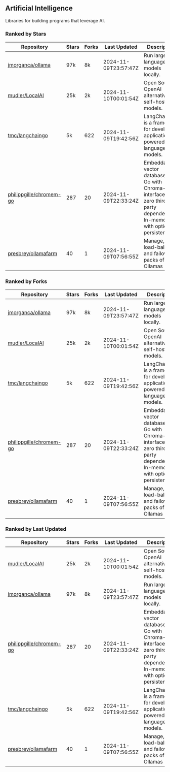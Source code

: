 ## Artificial Intelligence

Libraries for building programs that leverage AI.

### Ranked by Stars

| Repository | Stars | Forks | Last Updated | Description | 
|------------|-------|-------|--------------|-------------|
| [jmorganca/ollama](https://github.com/jmorganca/ollama) | 97k | 8k | 2024-11-09T23:57:47Z |  Run large language models locally. |
| [mudler/LocalAI](https://github.com/mudler/LocalAI) | 25k | 2k | 2024-11-10T00:01:54Z |  Open Source OpenAI alternative, self-host AI models. |
| [tmc/langchaingo](https://github.com/tmc/langchaingo) | 5k | 622 | 2024-11-09T19:42:56Z |  LangChainGo is a framework for developing applications powered by language models. |
| [philippgille/chromem-go](https://github.com/philippgille/chromem-go) | 287 | 20 | 2024-11-09T22:33:24Z |  Embeddable vector database for Go with Chroma-like interface and zero third-party dependencies. In-memory with optional persistence. |
| [presbrey/ollamafarm](https://github.com/presbrey/ollamafarm) | 40 | 1 | 2024-11-09T07:56:55Z |  Manage, load-balance, and failover packs of Ollamas |

### Ranked by Forks

| Repository | Stars | Forks | Last Updated | Description | 
|------------|-------|-------|--------------|-------------|
| [jmorganca/ollama](https://github.com/jmorganca/ollama) | 97k | 8k | 2024-11-09T23:57:47Z |  Run large language models locally. |
| [mudler/LocalAI](https://github.com/mudler/LocalAI) | 25k | 2k | 2024-11-10T00:01:54Z |  Open Source OpenAI alternative, self-host AI models. |
| [tmc/langchaingo](https://github.com/tmc/langchaingo) | 5k | 622 | 2024-11-09T19:42:56Z |  LangChainGo is a framework for developing applications powered by language models. |
| [philippgille/chromem-go](https://github.com/philippgille/chromem-go) | 287 | 20 | 2024-11-09T22:33:24Z |  Embeddable vector database for Go with Chroma-like interface and zero third-party dependencies. In-memory with optional persistence. |
| [presbrey/ollamafarm](https://github.com/presbrey/ollamafarm) | 40 | 1 | 2024-11-09T07:56:55Z |  Manage, load-balance, and failover packs of Ollamas |

### Ranked by Last Updated

| Repository | Stars | Forks | Last Updated | Description | 
|------------|-------|-------|--------------|-------------|
| [mudler/LocalAI](https://github.com/mudler/LocalAI) | 25k | 2k | 2024-11-10T00:01:54Z |  Open Source OpenAI alternative, self-host AI models. |
| [jmorganca/ollama](https://github.com/jmorganca/ollama) | 97k | 8k | 2024-11-09T23:57:47Z |  Run large language models locally. |
| [philippgille/chromem-go](https://github.com/philippgille/chromem-go) | 287 | 20 | 2024-11-09T22:33:24Z |  Embeddable vector database for Go with Chroma-like interface and zero third-party dependencies. In-memory with optional persistence. |
| [tmc/langchaingo](https://github.com/tmc/langchaingo) | 5k | 622 | 2024-11-09T19:42:56Z |  LangChainGo is a framework for developing applications powered by language models. |
| [presbrey/ollamafarm](https://github.com/presbrey/ollamafarm) | 40 | 1 | 2024-11-09T07:56:55Z |  Manage, load-balance, and failover packs of Ollamas |

